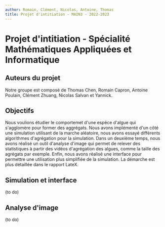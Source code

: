 ```yaml
---
author: Romain, Clément, Nicolas, Antoine, Thomas
title: Projet d'intitiation - MAIN3 - 2022-2023
---
```

# Projet d'intitiation - Spécialité Mathématiques Appliquées et Informatique

## Auteurs du projet 

Notre groupe est composé de Thomas Chen, Romain Capron, Antoine Poulain, Clément Zhuang, Nicolas Salvan et Yannick. 

## Objectifs

Nous voulions étudier le comportemet d'une espèce d'algue qui s'agglomère pour former des aggrégats. Nous avons implémenté 
d'un côté une simulation utilisant de la marche aléatoire, nous avons essayé différents algorithmes d'agrégation pour la 
simulation. Dans un deuxième temps, nous avons réalisé un outil d'analyse d'image qui permet de relever des statistiques à
partir des vidéos d'agrégation des algues, comme la taille des agrégats par exemple. Enfin, nous avons réalisé une interface
pour permettre une utilisation plus simplifiée de la simulation. La démarche est plus détaillée dans le rapport LateX. 

## Simulation et interface

(to do) 

## Analyse d'image 

(to do) 
